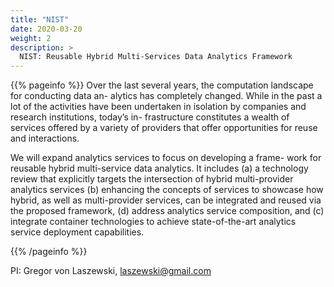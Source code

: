 ```yaml
---
title: "NIST"
date: 2020-03-20
weight: 2
description: >
  NIST: Reusable Hybrid Multi-Services Data Analytics Framework
---
```


{{% pageinfo %}}
Over the last several years, the computation landscape for conducting
data an- alytics has completely changed. While in the past a lot of
the activities have been undertaken in isolation by companies and
research institutions, today’s in- frastructure constitutes a wealth
of services offered by a variety of providers that offer opportunities
for reuse and interactions.

We will expand analytics services to focus on developing a frame- work
for reusable hybrid multi-service data analytics. It includes (a) a
technology review that explicitly targets the intersection of hybrid
multi-provider analytics services (b) enhancing the concepts of
services to showcase how hybrid, as well as multi-provider services,
can be integrated and reused via the proposed framework, (d) address
analytics service composition, and (c) integrate container
technologies to achieve state-of-the-art analytics service deployment
capabilities.

{{% /pageinfo %}}

PI: Gregor von Laszewski, laszewski@gmail.com
